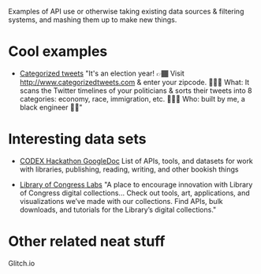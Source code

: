Examples of API use or otherwise taking existing data sources & filtering systems, and mashing them up to make new things.

# Cool examples

- [Categorized tweets](http://www.categorizedtweets.com/)
"It's an election year! 👉🏾 Visit http://www.categorizedtweets.com  & enter your zipcode. 🤷🏾‍♀️ What: It scans the Twitter timelines of your politicians & sorts their tweets into 8 categories: economy, race, immigration, etc. 👩🏾‍💻 Who: built by me, a black engineer ✊🏾"

# Interesting data sets

- [CODEX Hackathon GoogleDoc](https://docs.google.com/document/d/1F-v1ad_KQ1s7k9Rae_OyFee0zSway7TVscnc03Dffwo/edit?usp=sharing)
List of APIs, tools, and datasets for work with libraries, publishing, reading, writing, and other bookish things

- [Library of Congress Labs](https://labs.loc.gov/)
"A place to encourage innovation with Library of Congress digital collections... Check out tools, art, applications, and visualizations we’ve made with our collections. Find APIs, bulk downloads, and tutorials for the Library’s digital collections."

# Other related neat stuff
Glitch.io
